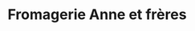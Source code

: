 ---
title: "Fromagerie Anne et frères"
url: /montreal/fromagerie-anne-et-freres/
shop: convenience
---